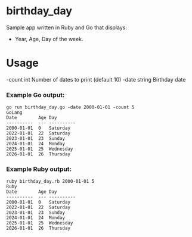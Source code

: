 # birthday_day

Sample app written in Ruby and Go that displays:
* Year, Age, Day of the week.

# Usage
  -count int
    	Number of dates to print (default 10)
  -date string
    	Birthday date

### Example Go output:
```
go run birthday_day.go -date 2000-01-01 -count 5
GoLang
Date      	Age	Day
----------	---	----------
2000-01-01	0	Saturday
2022-01-01	22	Saturday
2023-01-01	23	Sunday
2024-01-01	24	Monday
2025-01-01	25	Wednesday
2026-01-01	26	Thursday
```

### Example Ruby output:
```
ruby birthday_day.rb 2000-01-01 5
Ruby
Date      	Age	Day
----------	---	----------
2000-01-01	0	Saturday
2022-01-01	22	Saturday
2023-01-01	23	Sunday
2024-01-01	24	Monday
2025-01-01	25	Wednesday
2026-01-01	26	Thursday
```
